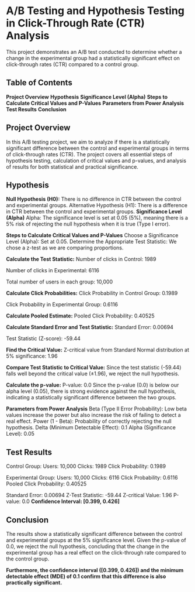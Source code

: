 # **A/B Testing and Hypothesis Testing in Click-Through Rate (CTR) Analysis**
This project demonstrates an A/B test conducted to determine whether a change in the experimental group had a statistically significant effect on click-through rates (CTR) compared to a control group.

## **Table of Contents**
**Project Overview**
**Hypothesis**
**Significance Level (Alpha)**
**Steps to Calculate Critical Values and P-Values**
**Parameters from Power Analysis**
**Test Results**
**Conclusion**

## **Project Overview**
In this A/B testing project, we aim to analyze if there is a statistically significant difference between the control and experimental groups in terms of click-through rates (CTR). The project covers all essential steps of hypothesis testing, calculation of critical values and p-values, and analysis of results for both statistical and practical significance.

## **Hypothesis**
**Null Hypothesis (H0):** There is no difference in CTR between the control and experimental groups.
Alternative Hypothesis (H1): There is a difference in CTR between the control and experimental groups.
**Significance Level (Alpha)**
Alpha: The significance level is set at 0.05 (5%), meaning there is a 5% risk of rejecting the null hypothesis when it is true (Type I error).

**Steps to Calculate Critical Values and P-Values**
Choose a Significance Level (Alpha): Set at 0.05.
Determine the Appropriate Test Statistic: We chose a z-test as we are comparing proportions.

**Calculate the Test Statistic:**
Number of clicks in Control: 1989

Number of clicks in Experimental: 6116

Total number of users in each group: 10,000

**Calculate Click Probabilities:**
Click Probability in Control Group: 0.1989

Click Probability in Experimental Group: 0.6116

**Calculate Pooled Estimate:**
Pooled Click Probability: 0.40525

**Calculate Standard Error and Test Statistic:**
Standard Error: 0.00694

Test Statistic (Z-score): -59.44

**Find the Critical Value:**
Z-critical value from Standard Normal distribution at 5% significance: 1.96

**Compare Test Statistic to Critical Value:**
Since the test statistic (-59.44) falls well beyond the critical value (±1.96), we reject the null hypothesis.

**Calculate the p-value:**
P-value: 0.0
Since the p-value (0.0) is below our alpha level (0.05), there is strong evidence against the null hypothesis, indicating a statistically significant difference between the two groups.

**Parameters from Power Analysis**
Beta (Type II Error Probability): Low beta values increase the power but also increase the risk of failing to detect a real effect.
Power (1 - Beta): Probability of correctly rejecting the null hypothesis.
Delta (Minimum Detectable Effect): 0.1
Alpha (Significance Level): 0.05

## **Test Results**
Control Group:
Users: 10,000
Clicks: 1989
Click Probability: 0.1989

Experimental Group:
Users: 10,000
Clicks: 6116
Click Probability: 0.6116
Pooled Click Probability: 0.40525

Standard Error: 0.00694
Z-Test Statistic: -59.44
Z-critical Value: 1.96
P-value: 0.0
**Confidence Interval: [0.399, 0.426]**
## **Conclusion**
The results show a statistically significant difference between the control and experimental groups at the 5% significance level. Given the p-value of 0.0, we reject the null hypothesis, concluding that the change in the experimental group has a real effect on the click-through rate compared to the control group.

**Furthermore, the confidence interval ([0.399, 0.426]) and the minimum detectable effect (MDE) of 0.1 confirm that this difference is also practically significant.**

